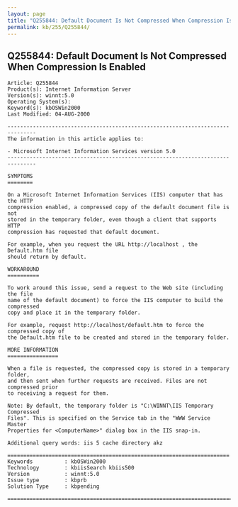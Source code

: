 ```yaml
---
layout: page
title: "Q255844: Default Document Is Not Compressed When Compression Is Enabled"
permalink: kb/255/Q255844/
---
```


## Q255844: Default Document Is Not Compressed When Compression Is Enabled

	Article: Q255844
	Product(s): Internet Information Server
	Version(s): winnt:5.0
	Operating System(s): 
	Keyword(s): kbOSWin2000
	Last Modified: 04-AUG-2000
	
	-------------------------------------------------------------------------------
	The information in this article applies to:
	
	- Microsoft Internet Information Services version 5.0 
	-------------------------------------------------------------------------------
	
	SYMPTOMS
	========
	
	On a Microsoft Internet Information Services (IIS) computer that has the HTTP
	compression enabled, a compressed copy of the default document file is not
	stored in the temporary folder, even though a client that supports HTTP
	compression has requested that default document.
	
	For example, when you request the URL http://localhost , the Default.htm file
	should return by default.
	
	WORKAROUND
	==========
	
	To work around this issue, send a request to the Web site (including the file
	name of the default document) to force the IIS computer to build the compressed
	copy and place it in the temporary folder.
	
	For example, request http://localhost/default.htm to force the compressed copy of
	the Default.htm file to be created and stored in the temporary folder.
	
	MORE INFORMATION
	================
	
	When a file is requested, the compressed copy is stored in a temporary folder,
	and then sent when further requests are received. Files are not compressed prior
	to receiving a request for them.
	
	Note: By default, the temporary folder is "C:\WINNT\IIS Temporary Compressed
	Files". This is specified on the Service tab in the "WWW Service Master
	Properties for <ComputerName>" dialog box in the IIS snap-in.
	
	Additional query words: iis 5 cache directory akz
	
	======================================================================
	Keywords          : kbOSWin2000 
	Technology        : kbiisSearch kbiis500
	Version           : winnt:5.0
	Issue type        : kbprb
	Solution Type     : kbpending
	
	=============================================================================
	
